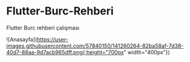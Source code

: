 # Flutter-Burc-Rehberi
Flutter Burc rehberi çalışması

![Anasayfa](https://user-images.githubusercontent.com/57840150/141260264-82ba58af-7d38-40d7-88aa-9d7acb965dff.png{:height="700px" width="400px"})
